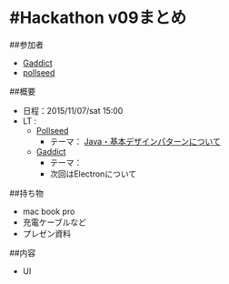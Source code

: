 # #Hackathon v09まとめ

##参加者
* [Gaddict](https://github.com/Gaddict)
* [pollseed](https://github.com/pollseed)

##概要
* 日程：2015/11/07/sat 15:00
* LT : 
  * [Pollseed](https://github.com/pollseed)
    * テーマ： [Java・基本デザインパターンについて](http://www.slideshare.net/pollseed/)
  * [Gaddict](https://github.com/Gaddict)
    * テーマ： [](http://www.slideshare.net/Gaddict/)
    * 次回はElectronについて

##持ち物
* mac book pro
* 充電ケーブルなど
* プレゼン資料

##内容
* UI
